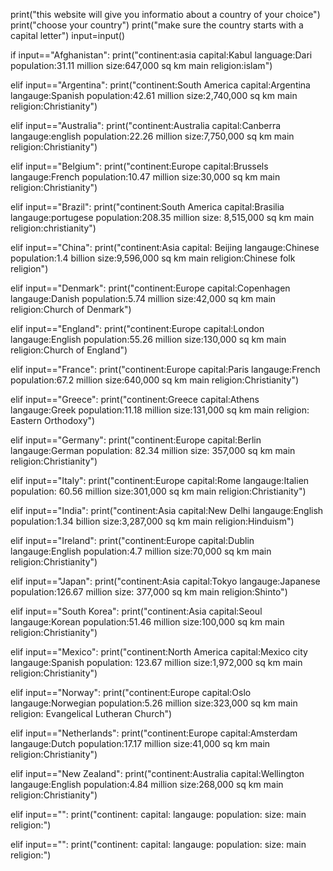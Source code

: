print("this website will give you informatio about a country of your choice")
print("choose your country")
print("make sure the country starts with a capital letter")
input=input()

if input=="Afghanistan":
 print("continent:asia       capital:Kabul        language:Dari        population:31.11 million       size:647,000 sq km       main religion:islam") 
 
elif input=="Argentina":
 print("continent:South America     capital:Argentina    langauge:Spanish   population:42.61 million      size:2,740,000 sq km     main religion:Christianity") 
 
elif input=="Australia":
 print("continent:Australia       capital:Canberra      langauge:english    population:22.26 million      size:7,750,000 sq km     main religion:Christianity") 
 
elif input=="Belgium":
 print("continent:Europe       capital:Brussels       langauge:French     population:10.47 million      size:30,000 sq km     main religion:Christianity") 
 
 
elif input=="Brazil":
 print("continent:South America       capital:Brasilia       langauge:portugese     population:208.35 million      size:	8,515,000 sq km     main religion:christianity") 
 
  
elif input=="China":
 print("continent:Asia       capital:	Beijing       langauge:Chinese     population:1.4 billion      size:9,596,000 sq km     main religion:Chinese folk religion") 
 
  
elif input=="Denmark":
 print("continent:Europe       capital:Copenhagen       langauge:Danish     population:5.74 million      size:42,000 sq km     main religion:Church of Denmark") 
 
  
elif input=="England":
 print("continent:Europe       capital:London       langauge:English     population:55.26 million        size:130,000 sq km     main religion:Church of England") 
 
  
elif input=="France":
 print("continent:Europe       capital:Paris       langauge:French     population:67.2 million     size:640,000 sq km     main religion:Christianity") 

elif input=="Greece":
 print("continent:Greece       capital:Athens      langauge:Greek    population:11.18 million       size:131,000 sq km     main religion:	Eastern Orthodoxy") 
 
 elif input=="Germany":
 print("continent:Europe       capital:Berlin      langauge:German    population: 82.34 million      size:	357,000 sq km     main religion:Christianity") 
 
 elif input=="Italy":
 print("continent:Europe       capital:Rome      langauge:Italien    population:	60.56 million     size:301,000 sq km     main religion:Christianity") 
 
 elif input=="India":
 print("continent:Asia       capital:New Delhi      langauge:English    population:1.34 billion      size:3,287,000 sq km     main religion:Hinduism") 
 
 elif input=="Ireland":
 print("continent:Europe       capital:Dublin      langauge:English    population:4.7 million       size:70,000 sq km     main religion:Christianity") 
 
 elif input=="Japan":
 print("continent:Asia       capital:Tokyo      langauge:Japanese    population:126.67 million      size:	377,000 sq km     main religion:Shinto") 
 
 elif input=="South Korea":
 print("continent:Asia       capital:Seoul      langauge:Korean    population:51.46 million      size:100,000 sq km     main religion:Christianity") 
 
 elif input=="Mexico":
 print("continent:North America       capital:Mexico city      langauge:Spanish    population:	123.67 million      size:1,972,000 sq km     main religion:Christianity") 
 
 elif input=="Norway":
 print("continent:Europe       capital:Oslo      langauge:Norwegian    population:5.26 million      size:323,000 sq km    main religion:	Evangelical Lutheran Church") 
 
 elif input=="Netherlands":
 print("continent:Europe       capital:Amsterdam      langauge:Dutch    population:17.17 million       size:41,000 sq km     main religion:Christianity") 
 
 elif input=="New Zealand":
 print("continent:Australia       capital:Wellington      langauge:English    population:4.84 million      size:268,000 sq km     main religion:Christianity") 
 
 elif input=="":
 print("continent:       capital:      langauge:    population:      size:     main religion:") 
 
 elif input=="":
 print("continent:       capital:      langauge:    population:      size:     main religion:") 
